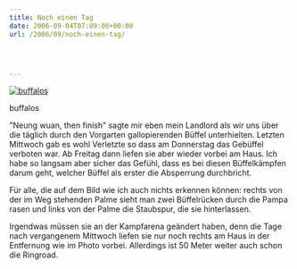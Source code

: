 ```yaml
---
title: Noch einen Tag
date: 2006-09-04T07:09:00+00:00
url: /2006/09/noch-einen-tag/




---
```

<div class="flickr">
  <a href="http://www.flickr.com/photos/schreibblogade/233701657/" title="buffalos"><img src="//static.flickr.com/94/233701657_8176765af3.jpg" alt="buffalos" /></a></p>

  <p>
    buffalos
  </p>
</div>

"Neung wuan, then finish" sagte mir eben mein Landlord als wir uns über die täglich durch den Vorgarten gallopierenden Büffel unterhielten. Letzten Mittwoch gab es wohl Verletzte so dass am Donnerstag das Gebüffel verboten war. Ab Freitag dann liefen sie aber wieder vorbei am Haus. Ich habe so langsam aber sicher das Gefühl, dass es bei diesen Büffelkämpfen darum geht, welcher Büffel als erster die Absperrung durchbricht.

Für alle, die auf dem Bild wie ich auch nichts erkennen können: rechts von der im Weg stehenden Palme sieht man zwei Büffelrücken durch die Pampa rasen und links von der Palme die Staubspur, die sie hinterlassen.

Irgendwas müssen sie an der Kampfarena geändert haben, denn die Tage nach vergangenem Mittwoch liefen sie nur noch rechts am Haus in der Entfernung wie im Photo vorbei. Allerdings ist 50 Meter weiter auch schon die Ringroad.
